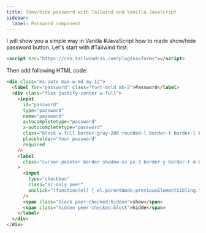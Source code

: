 ```yaml
---
title: Show/hide password with Tailwind and Vanilla JavaScript
sidebar:
  label: Password component
---
```


I will show you a simple way in Vanilla #JavaScript how to made show/hide password button. Let's start with #Tailwind first:

```html
<script src="https://cdn.tailwindcss.com?plugins=forms"></script>
```

Then add following HTML code:

```html
<div class="mx-auto max-w-md my-12">
  <label for="password" class="font-bold mb-2">Password</label>
  <div class="flex justify-center w-full">
    <input
      id="password"
      type="password"
      name="password"
      autocompletetype="password"
      x-autocompletetype="password"
      class="block w-full border-gray-200 rounded-l border-t border-l border-b p-2 shadow-xs"
      placeholder="Your password"
      required
    />
    <label
      class="cursor-pointer border shadow-xs px-3 border-y border-r m-0 pt-2 rounded-r-md hover:bg-gray-100"
    >
      <input
        type="checkbox"
        class="sr-only peer"
        onclick="(function(el) { el.parentNode.previousElementSibling.type = el.checked ? 'text' : 'password';})(this)"
      />
      <span class="block peer-checked:hidden">show</span>
      <span class="hidden peer-checked:block">hidde</span>
    </label>
  </div>
</div>
```

<script async src="//jsfiddle.net/OzzyCzech/q35p9s7b/114/embed/result,html/dark/"></script>
